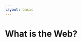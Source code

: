 ```yaml
---
layout: basic
---
```


# What is the Web?

<WhatIsTheWeb />

<!-- dummy only to force the click count on this slide manually -->
<div v-click="1" />

<!--
I bet everyone here already uses everything on this chart. Either you know it, or it is used under the hood in tools you use.

- Web Shops (Your existing idea, essential for selling products/services)
- Portfolios (Your existing idea, for showcasing work, models, or projects)
- Community Platforms (For forums, social networks, knowledge sharing, e.g., print farm communities, specific 3D printer user groups)
- Data Dashboards (For monitoring, visualizing data, e.g., printer telemetry, production metrics, sensor readings)
- Interactive Tools (Web-based configurators, design tools, slicer interfaces, model viewers)
- APIs & Integrations (Connecting different software and services, enabling automated workflows between design, slicing, and printing)
- Cloud Computing (For scalable processing, storage, simulation, rendering)
- Learning & Documentation (Online courses, tutorials, extensive documentation for machines or software)
- Supply Chain Management (Ordering materials, tracking shipments, managing inventory for print farms)
- Remote Control & Monitoring (Controlling 3D printers remotely, checking print status from anywhere)
-->

